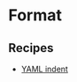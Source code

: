 # Format

## Recipes

* [YAML indent](https://docs.openrewrite.org/reference/recipes/yaml/format/indents)


